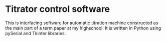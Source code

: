 <h1>Titrator control software</h1>
<p>
  This is interfacing software for automatic titration machine constructed as the main part of a term paper at my highschool. It is written in Python using pySerial and Tkinter libraries.
</p>
